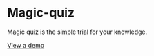 # Magic-quiz

Magic quiz is the simple trial for your knowledge.

[View a demo](https://magic-quiz.netlify.app)
